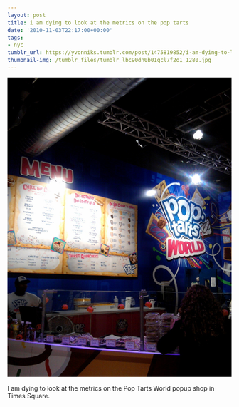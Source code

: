 ```yaml
---
layout: post
title: i am dying to look at the metrics on the pop tarts
date: '2010-11-03T22:17:00+00:00'
tags:
- nyc
tumblr_url: https://yvonniks.tumblr.com/post/1475819852/i-am-dying-to-look-at-the-metrics-on-the-pop-tarts
thumbnail-img: /tumblr_files/tumblr_lbc90dn0b01qcl7f2o1_1280.jpg
---
```

 ![](/tumblr_files/tumblr_lbc90dn0b01qcl7f2o1_1280.jpg)  

I am dying to look at the metrics on the Pop Tarts World popup shop in Times Square.&nbsp;
